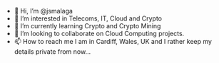 - 👋 Hi, I’m @jsmalaga
- 👀 I’m interested in Telecoms, IT, Cloud and Crypto
- 🌱 I’m currently learning Crypto and Crypto Mining
- 💞️ I’m looking to collaborate on Cloud Computing projects.
- 📫 How to reach me I am in Cardiff, Wales, UK and I rather keep my details private from now...

<!---
jsmalaga/jsmalaga is a ✨ special ✨ repository because its `README.md` (this file) appears on your GitHub profile.
You can click the Preview link to take a look at your changes.
--->
